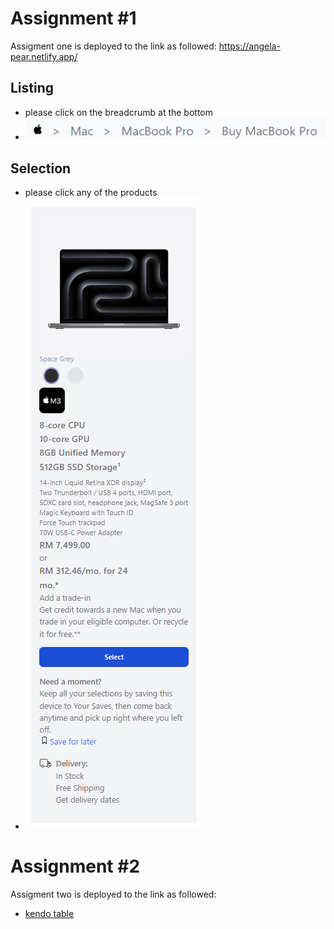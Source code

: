 # Assignment #1

Assigment one is deployed to the link as followed:
https://angela-pear.netlify.app/

   ## Listing
   - please click on the breadcrumb at the bottom
   - ![alt text](image.png)

   ## Selection
   - please click any of the products
   - ![alt text](image-1.png)

# Assignment #2

Assigment two is deployed to the link as followed:

- [kendo table](https://angela-pear.netlify.app/)
